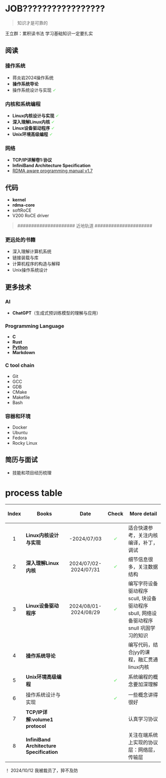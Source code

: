 # JOB?????????????????

> 知识才是可靠的

王立群：累积读书法
学习基础知识一定要扎实

## 阅读

### 操作系统

- 蒋炎岩2024操作系统
- **操作系统导论**
- 操作系统设计与实现 <l style="color:lightgreen">✔</l>

### 内核和系统编程

- **Linux内核设计与实现** <l style="color:lightgreen">✔</l>
- **深入理解Linux内核** <l style="color:lightgreen">✔</l>
- **Linux设备驱动程序** <l style="color:lightgreen">✔</l>
- **Unix环境高级编程** <l style="color:lightgreen">✔</l>

### 网络

- **TCP/IP详解卷1:协议**
- **InfiniBand Architecture Specification**
- [RDMA aware programming manual v1.7](https://docs.nvidia.com/networking/display/rdmaawareprogrammingv17)

## 代码

- **kernel**
- **rdma-core**
- softRoCE
- V200 RoCE driver

> ##################### 近地轨道 #####################

### 更远处的书籍

- 深入理解计算机系统
- 链接装载与库
- 计算机程序的构造与解释
- Unix操作系统设计

## 更多技术

### AI

- **ChatGPT**（生成式预训练模型的理解与应用）

### Programming Language

- **C**
- **Rust**
- [**Python**](https://docs.python.org/zh-cn/3/tutorial/index.html)
- **Markdown**

### C tool chain

- Git
- GCC
- GDB
- CMake
- Makefile
- Bash

### 容器和环境

- Docker
- Ubuntu
- Fedora
- Rocky Linux

## 简历与面试

- 技能和项目经历梳理

# process table

| <p style="text-align:center;">Index</p> | <p style="text-align:center;">Books</p>   | <p style="text-align:center;">Date</p>                  | <p style="text-align:center;">Check</p>             | <p style="text-align:center;">More detail</p>           |
|-----------------------------------------|-------------------------------------------|---------------------------------------------------------|-----------------------------------------------------|---------------------------------------------------------|
| <p style="text-align:center;">1</p>     | **Linux内核设计与实现**                          | <p style="text-align:center;">-2024/07/03</p>           | <p style="text-align:center;color:lightgreen">✔</p> | 适合快速参考，关注内核编译，补丁，调试                                     |
| <p style="text-align:center;">2</p>     | **深入理解Linux内核**                           | <p style="text-align:center;">2024/07/02-2024/07/31</p> | <p style="text-align:center;color:lightgreen">✔</p> | 细节信息很多，关注数据结构                                           |
| <p style="text-align:center;">3</p>     | **Linux设备驱动程序**                           | <p style="text-align:center;">2024/08/01-2024/08/29</p> | <p style="text-align:center;color:lightgreen">✔</p> | 编写字符设备驱动程序 scull, 块设备驱动程序 sbull, 网络设备驱动程序 snull 巩固学习的知识 |
| <p style="text-align:center;">4</p>     | **操作系统导论**                                |                                                         |                                                     | 编写代码，结合jyy的课程，融汇贯通linux内核                               |
| <p style="text-align:center;">5</p>     | **Unix环境高级编程**                            |                                                         | <p style="text-align:center;color:lightgreen">✔</p> | 系统编程的概念要加深理解                                            |
| <p style="text-align:center;">6</p>     | 操作系统设计与实现                                 |                                                         | <p style="text-align:center;color:lightgreen">✔</p> | 一些概念讲得很好                                                |
| <p style="text-align:center;">7</p>     | **TCP/IP详解:volume1 protocol**             |                                                         |                                                     | 认真学习协议                                                  |
| <p style="text-align:center;">8</p>     | **InfiniBand Architecture Specification** |                                                         |                                                     | 关注在端系统上实现的协议层：网络层，传输层                                   |     

！
2024/10/12 我被裁员了，猝不及防
